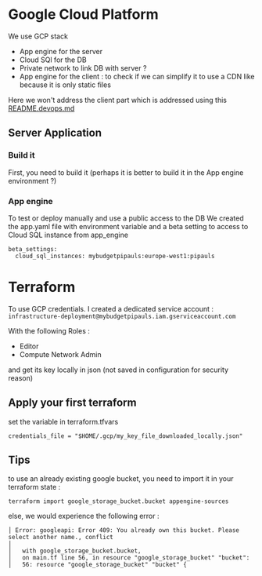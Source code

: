 # Google Cloud Platform

We use GCP stack
* App engine for the server
* Cloud SQl for the DB
* Private network to link DB with server ?
* App engine for the client : to check if we can simplify it to use a CDN like because it is only static files

Here we won't address the client part which is addressed using this [README.devops.md](https://github.com/kolok/my-budget-builder-server/blob/master/README_devops.md)

## Server Application

### Build it

First, you need to build it (perhaps it is better to build it in the App engine environment ?)

### App engine

To test or deploy manually and use a public access to the DB
We created the app.yaml file with environment variable and a beta setting to access to Cloud SQL instance from app_engine

```
beta_settings:
  cloud_sql_instances: mybudgetpipauls:europe-west1:pipauls
```


# Terraform

To use GCP credentials.
I created a dedicated service account : `infrastructure-deployment@mybudgetpipauls.iam.gserviceaccount.com`

With the following Roles :
* Editor
* Compute Network Admin

and get its key locally in json (not saved in configuration for security reason)

## Apply your first terraform

set the variable in terraform.tfvars

```credentials_file = "$HOME/.gcp/my_key_file_downloaded_locally.json"```

## Tips

to use an already existing google bucket, you need to import it in your terraform state : 

```
terraform import google_storage_bucket.bucket appengine-sources
```

else, we would experience the following error :

```
│ Error: googleapi: Error 409: You already own this bucket. Please select another name., conflict
│
│   with google_storage_bucket.bucket,
│   on main.tf line 56, in resource "google_storage_bucket" "bucket":
│   56: resource "google_storage_bucket" "bucket" {
```

